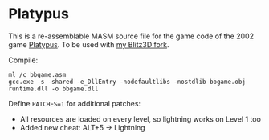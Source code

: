 # Platypus

This is a re-assemblable MASM source file for the game code of the 2002 game [Platypus](https://en.wikipedia.org/wiki/Platypus_(video_game)). To be used with [my Blitz3D fork](https://github.com/namazso/blitz3d_msvc2017).

Compile:

```
ml /c bbgame.asm
gcc.exe -s -shared -e_DllEntry -nodefaultlibs -nostdlib bbgame.obj runtime.dll -o bbgame.dll
```

Define `PATCHES=1` for additional patches:

- All resources are loaded on every level, so lightning works on Level 1 too
- Added new cheat: ALT+5 -> Lightning
